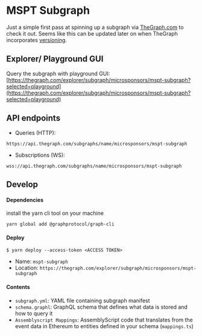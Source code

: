 # MSPT Subgraph

Just a simple first pass at spinning up a subgraph via [TheGraph.com](https://thegraph.com) to check it out. Seems like this can be updated later on when TheGraph incorporates [versioning](https://thegraph.com/docs/versioning).

## Explorer/ Playground GUI

Query the subgraph with playground GUI:
[https://thegraph.com/explorer/subgraph/microsponsors/mspt-subgraph?selected=playground](https://thegraph.com/explorer/subgraph/microsponsors/mspt-subgraph?selected=playground)

## API endpoints

- Queries (HTTP):
```
https://api.thegraph.com/subgraphs/name/microsponsors/mspt-subgraph
```

- Subscriptions (WS):
```
wss://api.thegraph.com/subgraphs/name/microsponsors/mspt-subgraph
```

## Develop

#### Dependencies
install the yarn cli tool on your machine
```
yarn global add @graphprotocol/graph-cli
```

#### Deploy
```
$ yarn deploy --access-token <ACCESS TOKEN>
```
- Name: `mspt-subgraph`
- Location: `https://thegraph.com/explorer/subgraph/microsponsors/mspt-subgraph`

#### Contents
- `subgraph.yml`: YAML file containing subgraph manifest
- `schema.graphl`: GraphQL schema that defines what data is stored and how to query it
- `Assemblyscript Mappings`: AssemblyScript code that translates from the event data in Ethereum to entities defined in your schema (`mappings.ts`)


